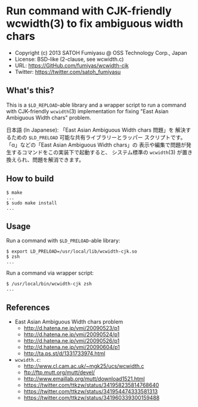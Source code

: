 Run command with CJK-friendly wcwidth(3) to fix ambiguous width chars
======================================================================

  * Copyright (c) 2013 SATOH Fumiyasu @ OSS Technology Corp., Japan
  * License: BSD-like (2-clause, see wcwidth.c)
  * URL: <https://GitHub.com/fumiyas/wcwidth-cjk>
  * Twitter: <https://twitter.com/satoh_fumiyasu>

What's this?
---------------------------------------------------------------------

This is a `$LD_REPLOAD`-able library and a wrapper script to
run a command with CJK-friendly `wcwidth`(3) implementation for
fixing "East Asian Ambiguous Width chars" problem.

日本語 (In Japanese): 「East Asian Ambiguous Width chars 問題」を
解決するための `$LD_PRELOAD` 可能な共有ライブラリーとラッパー
スクリプトです。「α」などの「East Asian Ambiguous Width chars」の
表示や編集で問題が発生するコマンドをこの実装下で起動すると、
システム標準の `wcwidth`(3) が置き換えられ、問題を解消できます。

How to build
---------------------------------------------------------------------

    $ make
    ...
    $ sudo make install
    ...

Usage
---------------------------------------------------------------------

Run a command with `$LD_PRELOAD`-able library:

    $ export LD_PRELOAD=/usr/local/lib/wcwidth-cjk.so
    $ zsh
    ...

Run a command via wrapper script:

    $ /usr/local/bin/wcwidth-cjk zsh
    ...

References
---------------------------------------------------------------------

  * East Asian Ambiguous Width chars problem
    + http://d.hatena.ne.jp/vmi/20090523/p1
    + http://d.hatena.ne.jp/vmi/20090524/p1
    + http://d.hatena.ne.jp/vmi/20090526/p1
    + http://d.hatena.ne.jp/vmi/20090604/p1
    + http://ta.ps.st/d/1331733974.html
  * `wcwidth.c`: 
    + http://www.cl.cam.ac.uk/~mgk25/ucs/wcwidth.c
    + ftp://ftp.mutt.org/mutt/devel/
    + http://www.emaillab.org/mutt/download1521.html
    + https://twitter.com/ttkzw/status/341958235814768640
    + https://twitter.com/ttkzw/status/341954474333581313
    + https://twitter.com/ttkzw/status/341960339300159488

